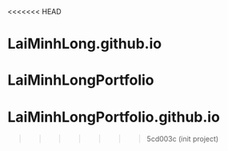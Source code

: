 <<<<<<< HEAD
# LaiMinhLong.github.io
LaiMinhLongPortfolio
=======
# LaiMinhLongPortfolio.github.io
>>>>>>> 5cd003c (init project)
